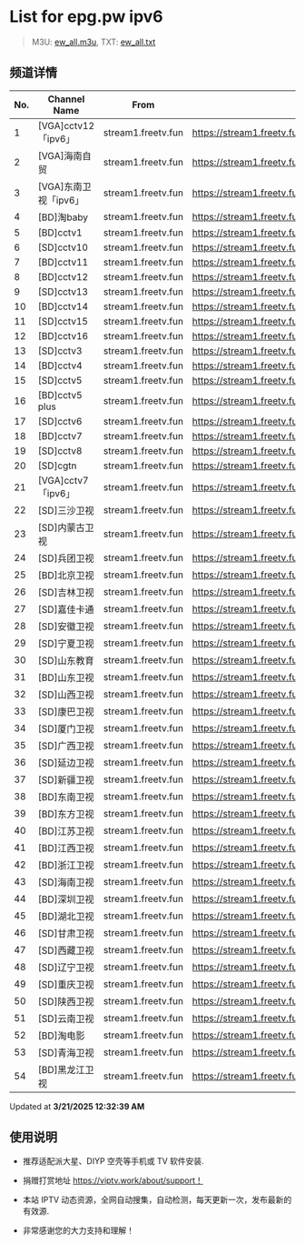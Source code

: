 # List for **epg.pw ipv6**

> M3U: [ew_all.m3u](./ew_all.m3u ), TXT: [ew_all.txt](./txt/ew_all.txt )

## 频道详情

| No. | Channel Name | From | Source |
| --- | ------------ | ---- | ------ |
| 1 | [VGA]cctv12「ipv6」 | stream1.freetv.fun | <https://stream1.freetv.fun/9cbbe56b6568c0e8978727caacad2b7c45a4f96e5d895376d2c726c4e854f8e6.m3u8> |
| 2 | [VGA]海南自贸 | stream1.freetv.fun | <https://stream1.freetv.fun/088dc3e1f8cb4fde7c9375c757256c4f87790dfccbe93d64defbe2db8f08175d.m3u8> |
| 3 | [VGA]东南卫视「ipv6」 | stream1.freetv.fun | <https://stream1.freetv.fun/eb8cfcd8f3062b2eface393b3792dc7786a33e90995b4410349e89555eb75827.m3u8> |
| 4 | [BD]淘baby | stream1.freetv.fun | <https://stream1.freetv.fun/af199a835084f320127c38dc51658dca81cf14b9dca2c32ded0c128ee0b53899.m3u8> |
| 5 | [BD]cctv1 | stream1.freetv.fun | <https://stream1.freetv.fun/132a9fd62e230e69c0903efffd87d4cc94d427095062cd2797364d89f478034b.m3u8> |
| 6 | [SD]cctv10 | stream1.freetv.fun | <https://stream1.freetv.fun/3e39f33886213476694e1078c0b1eed5448854f030eeaa27b8456398a38e115b.m3u8> |
| 7 | [BD]cctv11 | stream1.freetv.fun | <https://stream1.freetv.fun/c23a4f52a9d9d0b34759b80498722011be190bd0d11d4425312946cb5f42cc75.m3u8> |
| 8 | [BD]cctv12 | stream1.freetv.fun | <https://stream1.freetv.fun/42b9da7874bd097fc9b95c08d837ddb299c57b1ac31f0f0a65c40e1e3754fe64.m3u8> |
| 9 | [SD]cctv13 | stream1.freetv.fun | <https://stream1.freetv.fun/85f23fdf2b656f5b7ae368f7b615ef3b6333d5583743534e79ba9fda21988b35.m3u8> |
| 10 | [BD]cctv14 | stream1.freetv.fun | <https://stream1.freetv.fun/83461ebfd58cb4e8f2b1f8582cec3c09dfaf945443cc97f13750342a92d55b41.m3u8> |
| 11 | [SD]cctv15 | stream1.freetv.fun | <https://stream1.freetv.fun/f5c27d1a459fea9505fe0eaff71c5f8b814a01876be632f11f1251180cd55f9b.m3u8> |
| 12 | [BD]cctv16 | stream1.freetv.fun | <https://stream1.freetv.fun/88432130a32875dc03aab0604ff31c6291c75f22b58243882c6a2b0059b9289f.m3u8> |
| 13 | [SD]cctv3 | stream1.freetv.fun | <https://stream1.freetv.fun/402f7ef23bdc0f37b7c76b114d7167bb4228d5b525a0de2140f63127c085c1c7.m3u8> |
| 14 | [BD]cctv4 | stream1.freetv.fun | <https://stream1.freetv.fun/3608077903f414206083459a194ad0afafbbc87556755b042a0d675e387be6c7.m3u8> |
| 15 | [SD]cctv5 | stream1.freetv.fun | <https://stream1.freetv.fun/5e8c1e3a97a30f74d4a12db63254feca462e6dc5d0b668092ce1315d96d67613.m3u8> |
| 16 | [BD]cctv5 plus | stream1.freetv.fun | <https://stream1.freetv.fun/0affc85b808124f239fc1a50c7c975da538a17c2def9b78d7d73d596e5d4bff3.m3u8> |
| 17 | [SD]cctv6 | stream1.freetv.fun | <https://stream1.freetv.fun/b75cfd695ddc84c54335dd9764e01baf47d0b248758dd18e70b4f93f8249fc49.m3u8> |
| 18 | [BD]cctv7 | stream1.freetv.fun | <https://stream1.freetv.fun/9788afd8617491b5df6de6265ff00c4a9d40c21a8c4f8af6b58e9893db6877f3.m3u8> |
| 19 | [SD]cctv8 | stream1.freetv.fun | <https://stream1.freetv.fun/d4735f1f761ea33c83e2a22929a80fefcb9298f8f47cda8651c62077854306b2.m3u8> |
| 20 | [SD]cgtn | stream1.freetv.fun | <https://stream1.freetv.fun/a702c44b06116aca1f55bf5a48a9f1127c049e1caabd50d8fe9e768e2b36d89c.m3u8> |
| 21 | [VGA]cctv7「ipv6」 | stream1.freetv.fun | <https://stream1.freetv.fun/7bcbf2884f5c24ffdbd2ab0fd614b632b3f955fb2e8c9972536f64124859599c.m3u8> |
| 22 | [SD]三沙卫视 | stream1.freetv.fun | <https://stream1.freetv.fun/2a5dac9321f1a32d70a91b4c7f5751748dd9a2090a355367ae1ece84a703d1e1.m3u8> |
| 23 | [SD]内蒙古卫视 | stream1.freetv.fun | <https://stream1.freetv.fun/5449f2d57a27706d5b13071efab41c175da68c2cc31af7c2734df6d796390d65.m3u8> |
| 24 | [SD]兵团卫视 | stream1.freetv.fun | <https://stream1.freetv.fun/36831937718ba4e1f912e9bf86deb84bdc7a968e890d2942df1ea4acf338d5f4.m3u8> |
| 25 | [BD]北京卫视 | stream1.freetv.fun | <https://stream1.freetv.fun/c8c77c727bad7d32c9cc6ef58168147b4b7155f420a8a7b69878a371fc3ea80b.m3u8> |
| 26 | [SD]吉林卫视 | stream1.freetv.fun | <https://stream1.freetv.fun/187c6a9330472227e777f25137bc07b4ab04604b41295a959050d0d726fbce0d.m3u8> |
| 27 | [SD]嘉佳卡通 | stream1.freetv.fun | <https://stream1.freetv.fun/6d228187385d7b8b5b6894f6e0900e4440338aff3e12e1c0c3677a7f2e37667e.m3u8> |
| 28 | [SD]安徽卫视 | stream1.freetv.fun | <https://stream1.freetv.fun/9b5b5c5949d83212b8aea9804acf7e7824ec7953c35179389e75c9cd358573e8.m3u8> |
| 29 | [SD]宁夏卫视 | stream1.freetv.fun | <https://stream1.freetv.fun/5b1c9dac9813c114b3edb5a667d5def01e6dc960f1b9ca0fd3f45cb78fc633c9.m3u8> |
| 30 | [SD]山东教育 | stream1.freetv.fun | <https://stream1.freetv.fun/b1bd7913438b6350feca021e3e41832892282541c705d12d334cb777cfeeecc4.m3u8> |
| 31 | [BD]山东卫视 | stream1.freetv.fun | <https://stream1.freetv.fun/a601d199d151cb304d3b5bbfd8b0dcd0c0fcbfa73acd23894c79f71ec62fec45.m3u8> |
| 32 | [SD]山西卫视 | stream1.freetv.fun | <https://stream1.freetv.fun/7e43959358e81a0ca3a6e6d1fd525828e38663e984b246273c3cfe09bf78ba33.m3u8> |
| 33 | [SD]康巴卫视 | stream1.freetv.fun | <https://stream1.freetv.fun/30e3f6648c93a8e9efdab51a89c38e6049be4f6c8d7231628ae06486b3816dfd.m3u8> |
| 34 | [SD]厦门卫视 | stream1.freetv.fun | <https://stream1.freetv.fun/dbed63a86040718ec58da63619796d31e0af9afacda7aedd1423aa1af946a7b9.m3u8> |
| 35 | [SD]广西卫视 | stream1.freetv.fun | <https://stream1.freetv.fun/271a909ddad66dfa43772cc1417a4dd194422b416fc07c40869e434a63376b6d.m3u8> |
| 36 | [SD]延边卫视 | stream1.freetv.fun | <https://stream1.freetv.fun/16de456ee9929c663a88f2945325319ab66c8c1a4972a8f4af091cff5b650e66.m3u8> |
| 37 | [SD]新疆卫视 | stream1.freetv.fun | <https://stream1.freetv.fun/8044f4ce146b3e6942c336645fcffa57c866cfbd5bd39857d07aba6ebf16d8d9.m3u8> |
| 38 | [BD]东南卫视 | stream1.freetv.fun | <https://stream1.freetv.fun/3295cda97e0d5804a6d7c4564289a50935677efa5f12de03bfe6d34e73109b04.m3u8> |
| 39 | [BD]东方卫视 | stream1.freetv.fun | <https://stream1.freetv.fun/7e289f331f52384fae58e2989a59322326324c8031a19553720d72e60bbfe02c.m3u8> |
| 40 | [BD]江苏卫视 | stream1.freetv.fun | <https://stream1.freetv.fun/4bf2d436b083bc2ebdbd32bac75cf9438f6378dbfde580191611151fcfff85de.m3u8> |
| 41 | [BD]江西卫视 | stream1.freetv.fun | <https://stream1.freetv.fun/89466e8806ac91fe9e047d3482b2e4a8b424dccceea5cfe01aa6bca0c7177502.m3u8> |
| 42 | [BD]浙江卫视 | stream1.freetv.fun | <https://stream1.freetv.fun/95fb19e6989250afd84f3d2d0a0eabb04afb6b2b12c0d06220aa76027bd50356.m3u8> |
| 43 | [SD]海南卫视 | stream1.freetv.fun | <https://stream1.freetv.fun/88ce9949660efb3e94cf208ff5bb4fa81f296b80fcfb50d09df87c28949e10a0.m3u8> |
| 44 | [BD]深圳卫视 | stream1.freetv.fun | <https://stream1.freetv.fun/4ed655f1d1af7f8c33f44b669f7c406c14598b23f2a6757c8ac938679ce9361a.m3u8> |
| 45 | [BD]湖北卫视 | stream1.freetv.fun | <https://stream1.freetv.fun/ad8be29660967de48104cbb5d876a9433f1f631482a401cb0a30e263ce9f339c.m3u8> |
| 46 | [SD]甘肃卫视 | stream1.freetv.fun | <https://stream1.freetv.fun/af10d63ec7a9c20050b6367c0d8add663bddae804387f2f3df4ff9f0e6ecf4e9.m3u8> |
| 47 | [SD]西藏卫视 | stream1.freetv.fun | <https://stream1.freetv.fun/4d0d74508a9173492e3b5026ae8d650f2a2cf31703b3020a5c3967301183e2b9.m3u8> |
| 48 | [SD]辽宁卫视 | stream1.freetv.fun | <https://stream1.freetv.fun/3cc6c0a2e7553ce09967f12e01ff116cee1a97815ff1159fc77cbbee4df48168.m3u8> |
| 49 | [SD]重庆卫视 | stream1.freetv.fun | <https://stream1.freetv.fun/ad49d819eef31d583493cdaa6c4bc6ef9efbd5e7185d508675fb96bb81847051.m3u8> |
| 50 | [SD]陕西卫视 | stream1.freetv.fun | <https://stream1.freetv.fun/f210bcfec60aa45ed9c724bf4c7abefcdfb41c589ada322aebc5cdc3ae6dc420.m3u8> |
| 51 | [SD]云南卫视 | stream1.freetv.fun | <https://stream1.freetv.fun/5c1b012bdfc193530a45e7be5aa5f0076412082c35610cc3466727b7512b9353.m3u8> |
| 52 | [BD]淘电影 | stream1.freetv.fun | <https://stream1.freetv.fun/0beb38c048edd201d36f6520aa4c0bcc5aec8e1be2c9de410136055d0982fd67.m3u8> |
| 53 | [SD]青海卫视 | stream1.freetv.fun | <https://stream1.freetv.fun/8ede28fb8d35f118c93237f2d33a4c868a55539a4ee87af0031f8b5a03683523.m3u8> |
| 54 | [BD]黑龙江卫视 | stream1.freetv.fun | <https://stream1.freetv.fun/faaa180e5dde3f3454cfd09bbcaafe76cfa251c0baf0593632713bf3301e3b59.m3u8> |

Updated at **3/21/2025 12:32:39 AM**

## 使用说明

- 推荐适配派大星、DIYP 空壳等手机或 TV 软件安装.

- 捐赠打赏地址 <https://viptv.work/about/support！>

- 本站 IPTV 动态资源，全网自动搜集，自动检测，每天更新一次，发布最新的有效源.

- 非常感谢您的大力支持和理解！
